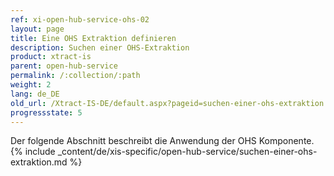 ```yaml
---
ref: xi-open-hub-service-ohs-02
layout: page
title: Eine OHS Extraktion definieren
description: Suchen einer OHS-Extraktion
product: xtract-is
parent: open-hub-service
permalink: /:collection/:path
weight: 2
lang: de_DE
old_url: /Xtract-IS-DE/default.aspx?pageid=suchen-einer-ohs-extraktion
progressstate: 5
---
```

Der folgende Abschnitt beschreibt die Anwendung der OHS Komponente.
{% include _content/de/xis-specific/open-hub-service/suchen-einer-ohs-extraktion.md %}
